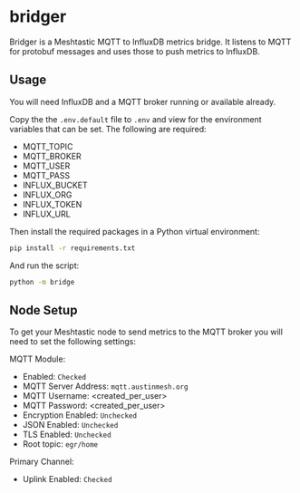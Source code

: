 # bridger

Bridger is a Meshtastic MQTT to InfluxDB metrics bridge. It listens to MQTT for protobuf messages and uses those to push metrics to InfluxDB.

## Usage

You will need InfluxDB and a MQTT broker running or available already.

Copy the the `.env.default` file to `.env` and view for the environment variables that can be set. The following are required:

 - MQTT_TOPIC
 - MQTT_BROKER
 - MQTT_USER
 - MQTT_PASS
 - INFLUX_BUCKET
 - INFLUX_ORG
 - INFLUX_TOKEN
 - INFLUX_URL

Then install the required packages in a Python virtual environment:

```bash
pip install -r requirements.txt
```

And run the script:

```bash
python -m bridge
```

## Node Setup

To get your Meshtastic node to send metrics to the MQTT broker you will need to set the following settings:

MQTT Module:

* Enabled: `Checked`
* MQTT Server Address: `mqtt.austinmesh.org`
* MQTT Username: <created_per_user>
* MQTT Password: <created_per_user>
* Encryption Enabled: `Unchecked`
* JSON Enabled: `Unchecked`
* TLS Enabled: `Unchecked`
* Root topic: `egr/home`

Primary Channel:

* Uplink Enabled: `Checked`
